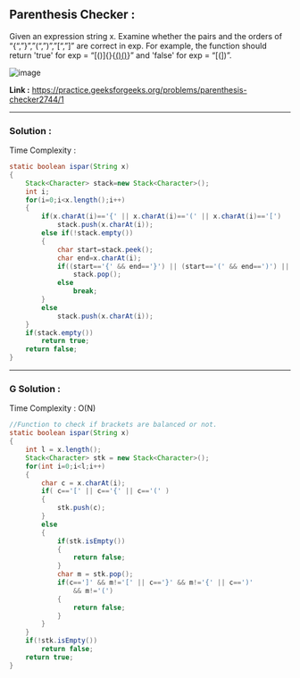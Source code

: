 ## Parenthesis Checker :

Given an expression string x. Examine whether the pairs and the orders of “{“,”}”,”(“,”)”,”[“,”]” are correct in exp.
For example, the function should return 'true' for exp = “[()]{}{[()()]()}” and 'false' for exp = “[(])”.

![image](https://user-images.githubusercontent.com/23376002/158062138-dc639ba5-d4a5-4bcd-a815-d2bf198d1417.png)

**Link :** https://practice.geeksforgeeks.org/problems/parenthesis-checker2744/1


---------------------------------------------------------------------------------------------------------------------------------------------


### Solution :

Time Complexity :


```java
static boolean ispar(String x)
{
    Stack<Character> stack=new Stack<Character>();
    int i;
    for(i=0;i<x.length();i++)
    {
        if(x.charAt(i)=='{' || x.charAt(i)=='(' || x.charAt(i)=='[')
            stack.push(x.charAt(i));
        else if(!stack.empty())
        {
            char start=stack.peek();
            char end=x.charAt(i);
            if((start=='{' && end=='}') || (start=='(' && end==')') || (start=='[' && end==']'))
                stack.pop();
            else 
                break;
        }
        else
            stack.push(x.charAt(i));
    }
    if(stack.empty())
        return true;
    return false;
}
```

---------------------------------------------------------------------------------------------------------------------------------------------


### G Solution :

Time Complexity : O(N)


```java
//Function to check if brackets are balanced or not.
static boolean ispar(String x)
{
    int l = x.length();
    Stack<Character> stk = new Stack<Character>();
    for(int i=0;i<l;i++)
    {
        char c = x.charAt(i);
        if( c=='[' || c=='{' || c=='(' )
        {
            stk.push(c);
        }
        else
        {
            if(stk.isEmpty())
            {
                return false;
            }
            char m = stk.pop();
            if(c==']' && m!='[' || c=='}' && m!='{' || c==')' 
                && m!='(')
            {
                return false;
            }
        }
    }
    if(!stk.isEmpty())
        return false;
    return true;
}
```
